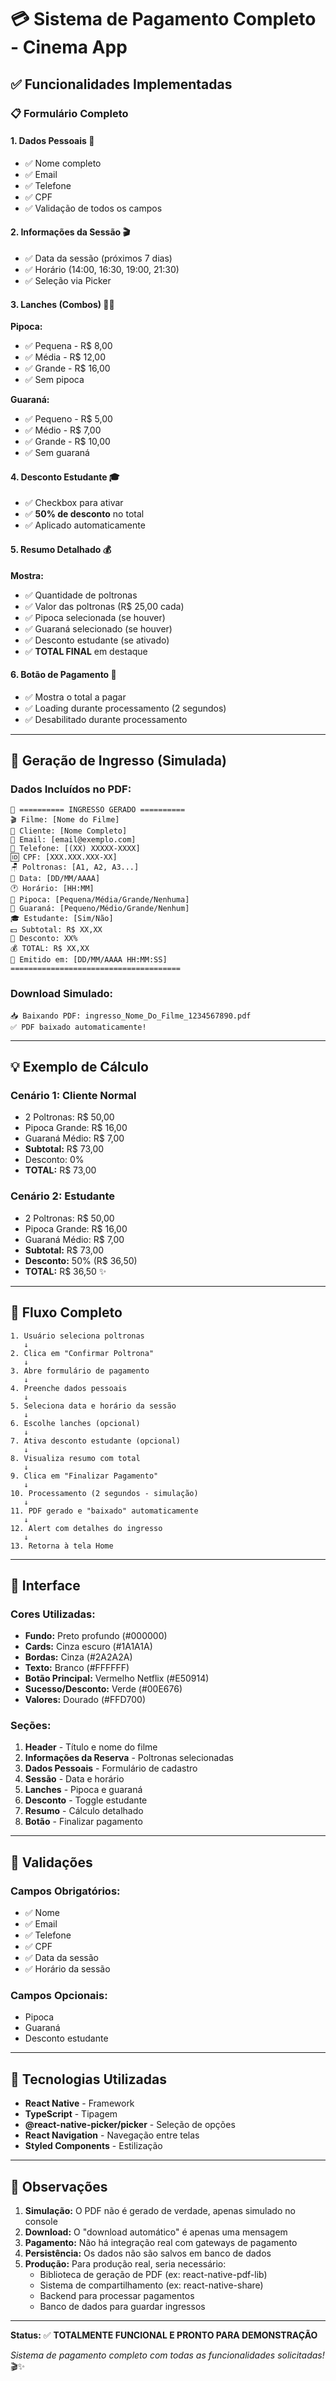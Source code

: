 # 💳 Sistema de Pagamento Completo - Cinema App

## ✅ Funcionalidades Implementadas

### 📋 Formulário Completo

#### 1. **Dados Pessoais** 👤
- ✅ Nome completo
- ✅ Email
- ✅ Telefone
- ✅ CPF
- ✅ Validação de todos os campos

#### 2. **Informações da Sessão** 🎬
- ✅ Data da sessão (próximos 7 dias)
- ✅ Horário (14:00, 16:30, 19:00, 21:30)
- ✅ Seleção via Picker

#### 3. **Lanches (Combos)** 🍿🥤

**Pipoca:**
- ✅ Pequena - R$ 8,00
- ✅ Média - R$ 12,00
- ✅ Grande - R$ 16,00
- ✅ Sem pipoca

**Guaraná:**
- ✅ Pequeno - R$ 5,00
- ✅ Médio - R$ 7,00
- ✅ Grande - R$ 10,00
- ✅ Sem guaraná

#### 4. **Desconto Estudante** 🎓
- ✅ Checkbox para ativar
- ✅ **50% de desconto** no total
- ✅ Aplicado automaticamente

#### 5. **Resumo Detalhado** 💰

**Mostra:**
- ✅ Quantidade de poltronas
- ✅ Valor das poltronas (R$ 25,00 cada)
- ✅ Pipoca selecionada (se houver)
- ✅ Guaraná selecionado (se houver)
- ✅ Desconto estudante (se ativado)
- ✅ **TOTAL FINAL** em destaque

#### 6. **Botão de Pagamento** 🔘
- ✅ Mostra o total a pagar
- ✅ Loading durante processamento (2 segundos)
- ✅ Desabilitado durante processamento

---

## 🎫 Geração de Ingresso (Simulada)

### Dados Incluídos no PDF:

```
📄 ========== INGRESSO GERADO ==========
🎬 Filme: [Nome do Filme]
👤 Cliente: [Nome Completo]
📧 Email: [email@exemplo.com]
📱 Telefone: [(XX) XXXXX-XXXX]
🆔 CPF: [XXX.XXX.XXX-XX]
🪑 Poltronas: [A1, A2, A3...]
📅 Data: [DD/MM/AAAA]
🕐 Horário: [HH:MM]
🍿 Pipoca: [Pequena/Média/Grande/Nenhuma]
🥤 Guaraná: [Pequeno/Médio/Grande/Nenhum]
🎓 Estudante: [Sim/Não]
💵 Subtotal: R$ XX,XX
💸 Desconto: XX%
💰 TOTAL: R$ XX,XX
📝 Emitido em: [DD/MM/AAAA HH:MM:SS]
======================================
```

### Download Simulado:

```
📥 Baixando PDF: ingresso_Nome_Do_Filme_1234567890.pdf
✅ PDF baixado automaticamente!
```

---

## 💡 Exemplo de Cálculo

### Cenário 1: Cliente Normal
- 2 Poltronas: R$ 50,00
- Pipoca Grande: R$ 16,00
- Guaraná Médio: R$ 7,00
- **Subtotal:** R$ 73,00
- Desconto: 0%
- **TOTAL:** R$ 73,00

### Cenário 2: Estudante
- 2 Poltronas: R$ 50,00
- Pipoca Grande: R$ 16,00
- Guaraná Médio: R$ 7,00
- **Subtotal:** R$ 73,00
- **Desconto:** 50% (R$ 36,50)
- **TOTAL:** R$ 36,50 ✨

---

## 🔄 Fluxo Completo

```
1. Usuário seleciona poltronas
   ↓
2. Clica em "Confirmar Poltrona"
   ↓
3. Abre formulário de pagamento
   ↓
4. Preenche dados pessoais
   ↓
5. Seleciona data e horário da sessão
   ↓
6. Escolhe lanches (opcional)
   ↓
7. Ativa desconto estudante (opcional)
   ↓
8. Visualiza resumo com total
   ↓
9. Clica em "Finalizar Pagamento"
   ↓
10. Processamento (2 segundos - simulação)
   ↓
11. PDF gerado e "baixado" automaticamente
   ↓
12. Alert com detalhes do ingresso
   ↓
13. Retorna à tela Home
```

---

## 🎨 Interface

### Cores Utilizadas:
- **Fundo:** Preto profundo (#000000)
- **Cards:** Cinza escuro (#1A1A1A)
- **Bordas:** Cinza (#2A2A2A)
- **Texto:** Branco (#FFFFFF)
- **Botão Principal:** Vermelho Netflix (#E50914)
- **Sucesso/Desconto:** Verde (#00E676)
- **Valores:** Dourado (#FFD700)

### Seções:
1. **Header** - Título e nome do filme
2. **Informações da Reserva** - Poltronas selecionadas
3. **Dados Pessoais** - Formulário de cadastro
4. **Sessão** - Data e horário
5. **Lanches** - Pipoca e guaraná
6. **Desconto** - Toggle estudante
7. **Resumo** - Cálculo detalhado
8. **Botão** - Finalizar pagamento

---

## 📱 Validações

### Campos Obrigatórios:
- ✅ Nome
- ✅ Email
- ✅ Telefone
- ✅ CPF
- ✅ Data da sessão
- ✅ Horário da sessão

### Campos Opcionais:
- Pipoca
- Guaraná
- Desconto estudante

---

## 🚀 Tecnologias Utilizadas

- **React Native** - Framework
- **TypeScript** - Tipagem
- **@react-native-picker/picker** - Seleção de opções
- **React Navigation** - Navegação entre telas
- **Styled Components** - Estilização

---

## 📝 Observações

1. **Simulação:** O PDF não é gerado de verdade, apenas simulado no console
2. **Download:** O "download automático" é apenas uma mensagem
3. **Pagamento:** Não há integração real com gateways de pagamento
4. **Persistência:** Os dados não são salvos em banco de dados
5. **Produção:** Para produção real, seria necessário:
   - Biblioteca de geração de PDF (ex: react-native-pdf-lib)
   - Sistema de compartilhamento (ex: react-native-share)
   - Backend para processar pagamentos
   - Banco de dados para guardar ingressos

---

**Status:** ✅ **TOTALMENTE FUNCIONAL E PRONTO PARA DEMONSTRAÇÃO**

_Sistema de pagamento completo com todas as funcionalidades solicitadas!_ 🎬✨

